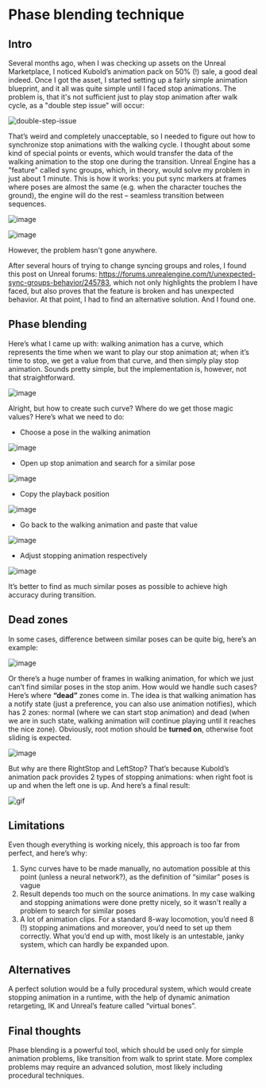 # Phase blending technique
## Intro
Several months ago, when I was checking up assets on the Unreal Marketplace, I noticed Kubold’s animation pack on 50% (!) sale, a good deal indeed. Once I got the asset, I started setting up a fairly simple animation blueprint, and it all was quite simple until I faced stop animations. The problem is, that it's not sufficient just to play stop animation after walk cycle, as a "double step issue" will occur:

![double-step-issue](https://i.imgur.com/r2J2Kvi.gif)

That’s weird and completely unacceptable, so I needed to figure out how to synchronize stop animations with the walking cycle. I thought about some kind of special points or events, which would transfer the data of the walking animation to the stop one during the transition. Unreal Engine has a "feature" called sync groups, which, in theory, would solve my problem in just about 1 minute. This is how it works: you put sync markers at frames where poses are almost the same (e.g. when the character touches the ground), the engine will do the rest – seamless transition between sequences. 

![image](https://github.com/guip97/files/blob/0a1a9759fe8b03157554fdfbc95a57a8e60aeda5/phase-blending/9.png?token=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)

![image](https://github.com/guip97/files/blob/0a1a9759fe8b03157554fdfbc95a57a8e60aeda5/phase-blending/10.png?token=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)

However, the problem hasn't gone anywhere.

After several hours of trying to change syncing groups and roles, I found this post on Unreal forums: https://forums.unrealengine.com/t/unexpected-sync-groups-behavior/245783, which not only highlights the problem I have faced, but also proves that the feature is broken and has unexpected behavior.
At that point, I had to find an alternative solution. And I found one.

## Phase blending

Here’s what I came up with: walking animation has a curve, which represents the time when we want to play our stop animation at; when it’s time to stop, we get a value from that curve, and then simply play stop animation. Sounds pretty simple, but the implementation is, however, not that straightforward. 

![image](https://github.com/guip97/files/blob/main/phase-blending/1.png?token=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)

Alright, but how to create such curve? Where do we get those magic values? Here’s what we need to do: 

- Choose a pose in the walking animation

![image](https://github.com/guip97/files/blob/0a1a9759fe8b03157554fdfbc95a57a8e60aeda5/phase-blending/2.png?token=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)

- Open up stop animation and search for a similar pose

![image](https://github.com/guip97/files/blob/0a1a9759fe8b03157554fdfbc95a57a8e60aeda5/phase-blending/3.png?token=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)

- Copy the playback position

![image](https://github.com/guip97/files/blob/0a1a9759fe8b03157554fdfbc95a57a8e60aeda5/phase-blending/4.png?token=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)

- Go back to the walking animation and paste that value

![image](https://github.com/guip97/files/blob/0a1a9759fe8b03157554fdfbc95a57a8e60aeda5/phase-blending/5.png?token=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)

- Adjust stopping animation respectively

![image](https://github.com/guip97/files/blob/0a1a9759fe8b03157554fdfbc95a57a8e60aeda5/phase-blending/6.png?token=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)

It’s better to find as much similar poses as possible to achieve high accuracy during transition. 

## Dead zones

In some cases, difference between similar poses can be quite big, here’s an example:

![image](https://github.com/guip97/files/blob/0a1a9759fe8b03157554fdfbc95a57a8e60aeda5/phase-blending/7.png?token=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)

Or there’s a huge number of frames in walking animation, for which we just can’t find similar poses in the stop anim. How would we handle such cases? Here’s where **“dead”** zones come in. The idea is that walking animation has a notify state (just a preference, you can also use animation notifies), which has 2 zones: normal (where we can start stop animation) and dead (when we are in such state, walking animation will continue playing until it reaches the nice zone). Obviously, root motion should be **turned on**, otherwise foot sliding is expected.

![image](https://github.com/guip97/files/blob/0a1a9759fe8b03157554fdfbc95a57a8e60aeda5/phase-blending/8.png?token=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)

But why are there RightStop and LeftStop? That’s because Kubold’s animation pack provides 2 types of stopping animations: when right foot is up and when the left one is up. 
And here’s a final result:

![gif](https://github.com/guip97/files/blob/0a1a9759fe8b03157554fdfbc95a57a8e60aeda5/phase-blending/after.gif?token=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)

## Limitations

Even though everything is working nicely, this approach is too far from perfect, and here’s why:

1) Sync curves have to be made manually, no automation possible at this point (unless a neural network?), as the definition of “similar” poses is vague
2) Result depends too much on the source animations. In my case walking and stopping animations were done pretty nicely, so it wasn't really a problem to search for similar poses
3) A lot of animation clips. For a standard 8-way locomotion, you’d need 8 (!) stopping animations and moreover, you’d need to set up them correctly. What you’d end up with, most likely is an untestable, janky system, which can hardly be expanded upon.

## Alternatives

A perfect solution would be a fully procedural system, which would create stopping animation in a runtime, with the help of dynamic animation retargeting, IK and Unreal’s feature called “virtual bones”.

## Final thoughts

Phase blending is a powerful tool, which should be used only for simple animation problems, like transition from walk to sprint state. More complex problems may require an advanced solution, most likely including procedural techniques.
